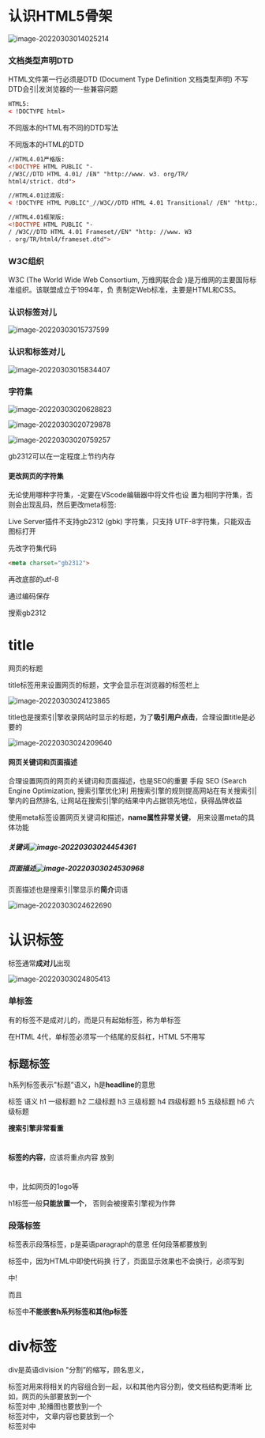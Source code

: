 # 认识HTML5骨架

![image-20220303014025214](../assets/image-20220303014025214.png)

### 文档类型声明DTD

HTML文件第一行必须是DTD (Document Type Definition
文档类型声明)
不写DTD会引|发浏览器的一-些兼容问题

```html
HTML5:
< !DOCTYPE html>
```

不同版本的HTML有不同的DTD写法

不同版本的HTML的DTD

```html
//HTML4.01严格版:
<!DOCTYPE HTML PUBLIC "-
//W3C//DTD HTML 4.01/ /EN" "http://www. w3. org/TR/
html4/strict. dtd">

//HTML4.01过渡版:
< !DOCTYPE HTML PUBLIC"_//W3C//DTD HTML 4.01 Transitional/ /EN" "http://Www. w3. org/TR/ htm14/ loose.dtd">

//HTML4.01框架版:
<!DOCTYPE HTML PUBLIC "-
/ /W3C//DTD HTML 4.01 Frameset//EN" "http: //www. W3
. org/TR/html4/frameset.dtd">
```

### W3C组织

W3C (The World Wide Web Consortium, 万维网联合会
)是万维网的主要国际标准组织。该联盟成立于1994年，负
责制定Web标准，主要是HTML和CSS。

### 认识<html>标签对儿



![image-20220303015737599](../assets/image-20220303015737599.png)

### 认识<head>和<body>标签对儿

![image-20220303015834407](../assets/image-20220303015834407.png)

### 字符集

![image-20220303020628823](../assets/image-20220303020628823.png)



![image-20220303020729878](../assets/image-20220303020729878.png)

![image-20220303020759257](../assets/image-20220303020759257.png)

gb2312可以在一定程度上节约内存

#### 更改网页的字符集

无论使用哪种字符集，-定要在VScode编辑器中将文件也设
置为相同字符集，否则会出现乱码，然后更改meta标签:



Live Server插件不支持gb2312 (gbk) 字符集，只支持
UTF-8字符集，只能双击图标打开



先改字符集代码

```html
<meta charset="gb2312">
```

再改底部的utf-8

通过编码保存

搜索gb2312

# title

网页的标题

title标签用来设置网页的标题，文字会显示在浏览器的标签栏上

![image-20220303024123865](../assets/image-20220303024123865.png)

title也是搜索引|擎收录网站时显示的标题，为了**吸引用户点击**，合理设置title是必要的

![image-20220303024209640](../assets/image-20220303024209640.png)

#### 网页关键词和页面描述

合理设置网页的网页的关键词和页面描述，也是SEO的重要
手段
SEO (Search Engine Optimization, 搜索引擎优化)利
用搜索引擎的规则提高网站在有关搜索引|擎内的自然排名,
让网站在搜索引|擎的结果中内占据领先地位，获得品牌收益



使用meta标签设置网页关键词和描述，**name属性非常关键**，
用来设置meta的具体功能



##### 关键词![image-20220303024454361](../assets/image-20220303024454361.png)



##### 页面描述![image-20220303024530968](../assets/image-20220303024530968.png)

页面描述也是搜索引|擎显示的**简介**词语

![image-20220303024622690](../assets/image-20220303024622690.png)

# 认识标签

标签通常**成对儿**出现

![image-20220303024805413](../assets/image-20220303024805413.png)

### 单标签

有的标签不是成对儿的，而是只有起始标签，称为单标签

<meta charset="UTF-8">
在HTML 4代，单标签必须写一个结尾的反斜杠，HTML 5不用写

## 标题标签

h系列标签表示"标题”语义，h是**headline**的意思

标签
语义
h1	一级标题
h2	二级标题
h3	三级标题
h4	四级标题
h5	五级标题
h6	六级标题

**搜索引擎非常看重<h1></h1>标签的内容**，应该将重点内容
放到<h1></h1>中，比如网页的1ogo等

h1标签一般**只能放置一个**， 否则会被搜索引擎视为作弊



### 段落标签

<p></p>标签表示段落标签，p是英语paragraph的意思
任何段落都要放到<p></p>标签中，因为HTML中即使代码换
行了，页面显示效果也不会换行，必须写到<p></p>中!

而且<p></p>标签中**不能嵌套h系列标签和其他p标签**

# div标签

div是英语division "分割”的缩写，顾名思义，<div></div>标签对用来将相关的内容组合到一起，以和其他内容分割，使文档结构更清晰
比如，网页的头部要放到一个<div></div>标签对中 ,轮播图也要放到一个<div></div>标签对中， 文章内容也要放到一个<div></div>标签对中



